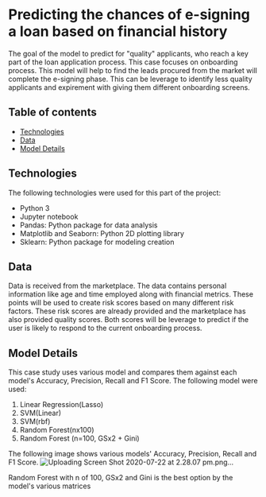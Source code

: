 # Predicting the chances of e-signing a loan based on financial history
 
The goal of the model to predict for "quality" applicants, who reach a key part of the loan application process. This case focuses on onboarding process. This model will help to find the leads procured from the market will complete the e-signing phase. This can be leverage to identify less quality applicants and expirement with giving them different onboarding screens.

## Table of contents
* [Technologies](#technologies)
* [Data](#data)
* [Model Details](#modeldetails)

## Technologies
  The following technologies were used for this part of the project:
  * Python 3
  * Jupyter notebook
  * Pandas: Python package for data analysis
  * Matplotlib and Seaborn: Python 2D plotting library
  * Sklearn: Python package for modeling creation

## Data
Data is received from the marketplace. The data contains personal information like age and time employed along with financial metrics. These points will be used to create risk scores based on many different risk factors. These risk scores are already provided and the marketplace has also provided quality scores. Both scores will be leverage to predict if the user is likely to respond to the current onboarding process.

 ## Model Details
 This case study uses various model and compares them against each model's Accuracy,	Precision,	Recall and	F1 Score.
 The following model were used:
 1. Linear Regression(Lasso)
 2. SVM(Linear)
 3. SVM(rbf)
 4. Random Forest(nx100)
 5. Random Forest (n=100, GSx2 + Gini)
 
 The following image shows various models' Accuracy,	Precision,	Recall and	F1 Score. 
 ![Uploading Screen Shot 2020-07-22 at 2.28.07 pm.png…]()
 
 Random Forest with n of 100, GSx2 and Gini is the best option by the model's various matrices
